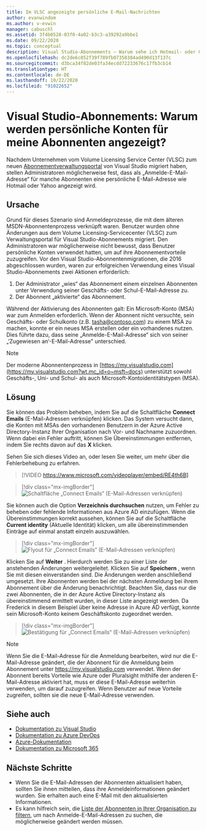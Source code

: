 ```yaml
---
title: Im VLSC angezeigte persönliche E-Mail-Nachrichten
author: evanwindom
ms.author: v-evwin
manager: cabuschl
ms.assetid: 3f4b0528-03f0-4a02-b3c3-a39292a9bbe1
ms.date: 09/22/2020
ms.topic: conceptual
description: Visual Studio-Abonnements – Warum sehe ich Hotmail- oder Gmail-Adressen für meine Abonnenten?
ms.openlocfilehash: dc2de6c852f39f789fb07358384ad490d13f137c
ms.sourcegitcommit: d3bca34f82de03fa34ecdd72233676c17fb3cb14
ms.translationtype: HT
ms.contentlocale: de-DE
ms.lasthandoff: 10/22/2020
ms.locfileid: "91022652"
---
```

# <a name="visual-studio-subscriptions--why-do-i-see-personal-accounts-for-my-subscribers"></a>Visual Studio-Abonnements: Warum werden persönliche Konten für meine Abonnenten angezeigt?
Nachdem Unternehmen vom Volume Licensing Service Center (VLSC) zum neuen [Abonnementverwaltungsportal](https://manage.visualstudio.com) von Visual Studio migriert haben, stellen Administratoren möglicherweise fest, dass als „Anmelde-E-Mail-Adresse“ für manche Abonnenten eine persönliche E-Mail-Adresse wie Hotmail oder Yahoo angezeigt wird.  

## <a name="cause"></a>Ursache
Grund für dieses Szenario sind Anmeldeprozesse, die mit dem älteren MSDN-Abonnentenprozess verknüpft waren. Benutzer wurden ohne Änderungen aus dem Volume Licensing-Servicecenter (VLSC) zum Verwaltungsportal für Visual Studio-Abonnements migriert. Den Administratoren war möglicherweise nicht bewusst, dass Benutzer persönliche Konten verwendet hatten, um auf ihre Abonnementvorteile zuzugreifen. Vor den Visual Studio-Abonnentenmigrationen, die 2016 abgeschlossen wurden, waren zur erfolgreichen Verwendung eines Visual Studio-Abonnements zwei Aktionen erforderlich:
1. Der Administrator „wies“ das Abonnement einem einzelnen Abonnenten unter Verwendung seiner Geschäfts- oder Schul-E-Mail-Adresse zu.
2. Der Abonnent „aktivierte“ das Abonnement.

Während der Aktivierung des Abonnenten galt: Ein Microsoft-Konto (MSA) war zum Anmelden erforderlich. Wenn der Abonnent nicht versuchte, sein Geschäfts- oder Schulkonto (z.B. tasha@contoso.com) zu einem MSA zu machen, konnte er ein neues MSA erstellen oder ein vorhandenes nutzen. Dies führte dazu, dass seine „Anmelde-E-Mail-Adresse“ sich von seiner „‘Zugewiesen an‘-E-Mail-Adresse" unterschied.

> [!NOTE]
> Der moderne Abonnentenprozess in [https://my.visualstudio.com](https://my.visualstudio.com?wt.mc_id=o~msft~docs) unterstützt sowohl Geschäfts-, Uni- und Schul- als auch Microsoft-Kontoidentitätstypen (MSA).

## <a name="solution"></a>Lösung
Sie können das Problem beheben, indem Sie auf die Schaltfläche **Connect Emails** (E-Mail-Adressen verknüpfen) klicken. Das System versucht dann, die Konten mit MSAs den vorhandenen Benutzern in der Azure Active Directory-Instanz Ihrer Organisation nach Vor- und Nachname zuzuordnen. Wenn dabei ein Fehler auftritt, können Sie Übereinstimmungen entfernen, indem Sie rechts davon auf das **X** klicken.  

Sehen Sie sich dieses Video an, oder lesen Sie weiter, um mehr über die Fehlerbehebung zu erfahren. 

> [!VIDEO https://www.microsoft.com/videoplayer/embed/RE4th6B]

> [!div class="mx-imgBorder"]
> ![Schaltfläche „Connect Emails“ (E-Mail-Adressen verknüpfen)](_img/connect-emails/connect-emails-button.png "Klicken Sie auf „Connect Emails“ (E-Mail-Adressen verbinden), um Ihre Benutzer mit Microsoft-Konten mit Ihrer Azure Active Directory-Instanz abzugleichen.")

Sie können auch die Option **Verzeichnis durchsuchen** nutzen, um Fehler zu beheben oder fehlende Informationen aus Azure AD einzufügen. Wenn die Übereinstimmungen korrekt aussehen, können Sie auf die Schaltfläche **Current identity** (Aktuelle Identität) klicken, um alle übereinstimmenden Einträge auf einmal anstatt einzeln auszuwählen.  

> [!div class="mx-imgBorder"]
> ![Flyout für „Connect Emails“ (E-Mail-Adressen verknüpfen)](_img/connect-emails/connect-emails-flyout.png "Wählen Sie aus, welche Abonnenten ihren Azure AD-Identitäten zugeordnet werden sollen, und klicken Sie auf „Weiter“.")

Klicken Sie auf **Weiter** . Hierdurch werden Sie zu einer Liste der anstehenden Änderungen weitergeleitet. Klicken Sie auf **Speichern** , wenn Sie mit diesen einverstanden sind. Die Änderungen werden anschließend umgesetzt. Ihre Abonnenten werden bei der nächsten Anmeldung bei ihrem Abonnement über die Änderung benachrichtigt.  Beachten Sie, dass nur die zwei Abonnenten, die in der Azure Active Directory-Instanz als übereinstimmend ermittelt wurden, in dieser Liste angezeigt werden.  Da Frederick in diesem Beispiel über keine Adresse in Azure AD verfügt, konnte sein Microsoft-Konto keinem Geschäftskonto zugeordnet werden. 

> [!div class="mx-imgBorder"]
> ![Bestätigung für „Connect Emails“ (E-Mail-Adressen verknüpfen)](_img/connect-emails/connect-emails-confirm.png "Klicken Sie auf „Weiter“, um die vorgeschlagenen Änderungen zu implementieren, und klicken Sie auf „Speichern“.") 

> [!NOTE]
> Wenn Sie die E-Mail-Adresse für die Anmeldung bearbeiten, wird nur die E-Mail-Adresse geändert, die der Abonnent für die Anmeldung beim Abonnement unter https://my.visualstudio.com verwendet. Wenn der Abonnent bereits Vorteile wie Azure oder Pluralsight mithilfe der anderen E-Mail-Adresse aktiviert hat, muss er diese E-Mail-Adresse weiterhin verwenden, um darauf zuzugreifen. Wenn Benutzer auf neue Vorteile zugreifen, sollten sie die neue E-Mail-Adresse verwenden. 

## <a name="see-also"></a>Siehe auch
- [Dokumentation zu Visual Studio](/visualstudio/)
- [Dokumentation zu Azure DevOps](/azure/devops/)
- [Azure-Dokumentation](/azure/)
- [Dokumentation zu Microsoft 365](/microsoft-365/)

##  <a name="next-steps"></a>Nächste Schritte
- Wenn Sie die E-Mail-Adressen der Abonnenten aktualisiert haben, sollten Sie ihnen mitteilen, dass ihre Anmeldeinformationen geändert wurden.  Sie erhalten auch eine E-Mail mit den aktualisierten Informationen.
- Es kann hilfreich sein, die [Liste der Abonnenten in Ihrer Organisation zu filtern](search-license.md), um nach Anmelde-E-Mail-Adressen zu suchen, die möglicherweise geändert werden müssen.